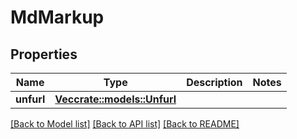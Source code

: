 # MdMarkup

## Properties

Name | Type | Description | Notes
------------ | ------------- | ------------- | -------------
**unfurl** | [**Vec<crate::models::Unfurl>**](Unfurl.md) |  | 

[[Back to Model list]](../README.md#documentation-for-models) [[Back to API list]](../README.md#documentation-for-api-endpoints) [[Back to README]](../README.md)



